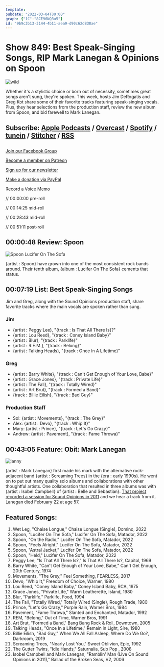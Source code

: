 ```yaml
---
template: 
pubdate: "2022-03-04T00:00"
graph: {"1C":"8CE96NQRu5"}
id: "9b9c3b13-3144-4b11-aea9-d90c62d838ae"
---
```






# Show 849: Best Speak-Singing Songs, RIP Mark Lanegan & Opinions on Spoon

![wild](https://static.soundopinions.org/images/2022/lou-reed-walk-on-the-wild-side-1972-3.jpeg)

Whether it's a stylistic choice or born out of necessity, sometimes great songs aren't sung, they're spoken. This week, hosts Jim DeRogatis and Greg Kot share some of their favorite tracks featuring speak-singing vocals. Plus, they hear selections from the production staff, review the new album from Spoon, and bid farewell to Mark Lanegan.



## Subscribe: [Apple Podcasts](https://itunes.apple.com/us/podcast/sound-opinions/id94793843) / [Overcast](https://overcast.fm/itunes94793843/sound-opinions) / [Spotify](https://open.spotify.com/show/1kNR8YL7TBrQuRxDdS4wtU) / [tunein](https://tunein.com/podcasts/Music-Podcasts/Sound-Opinions-p60273/) / [Stitcher](http://www.stitcher.com/podcast/sound-opinions) / [RSS](https://feeds.simplecast.com/Nn6fjnB0)



## 

[Join our Facebook Group](https://bit.ly/3sivr9T)

[Become a member on Patreon](https://bit.ly/3slWZvc)

[Sign up for our newsletter](https://bit.ly/3eEvRnG)

[Make a donation via PayPal](https://bit.ly/3dmt9lU)

[Record a Voice Memo](https://bit.ly/2RyD5Ah)

// 00:00:00 pre-roll

// 00:14:25 mid-roll

// 00:28:43 mid-roll

// 00:51:11 post-roll



## 00:00:48 Review: Spoon

![Spoon Lucifer On The Sofa](https://static.soundopinions.org/assets/849/1C1.jpg)

{artist : Spoon} have grown into one of the most consistent rock bands around. Their tenth album, {album : Lucifer On The Sofa} cements that status.



## 00:07:19 List: Best Speak-Singing Songs

Jim and Greg, along with the Sound Opinions production staff, share favorite tracks where the main vocals are spoken rather than sung.


### Jim

- {artist : Peggy Lee}, "{track : Is That All There Is}?"
- {artist : Lou Reed}, "{track : Coney Island Baby}"
- {artist : Blur}, "{track : Parklife}"
- {artist : R.E.M.}, "{track : Belong}"
- {artist : Talking Heads}, "{track : Once In A Lifetime}"


### Greg

- {artist : Barry White}, "{track : Can't Get Enough of Your Love, Babe}"
- {artist : Grace Jones}, "{track : Private Life}"
- {artist : The Fall}, "{track : Totally Wired}"
- {artist : Art Brut}, "{track : Formed a Band}"
- {track : Billie Eilish}, "{track : Bad Guy}"


### Production Staff

- Sol: {artist : Movements}, "{track : The Grey}"
- Alex: {artist : Devo}, "{track : Whip It}"
- Mary: {artist : Prince}, "{track : Let's Go Crazy}"
- Andrew: {artist : Pavement}, "{track : Fame Throwa}"



## 00:43:05 Feature: Obit: Mark Lanegan

![lanny](https://static.soundopinions.org/images/2022/51io4pzwsrs.jpeg)

{artist : Mark Lanegan} first made his mark with the alternative rock-adjacent band {artist : Screaming Trees} in the {era : early 1990s}. He went on to put out many quality solo albums and collaborations with other thoughtful artists. One collaboration that resulted in three albums was with {artist : Isobel Campbell} of {artist : Belle and Sebastian}. [That project recorded a session for Sound Opinions in 2011](https://www.soundopinions.org/show/271) and we hear a track from it. Lanegan died February 22 at age 57.



## Featured Songs:

1. Wet Leg, "Chaise Longue," Chaise Longue (Single), Domino, 2022
2. Spoon, "Lucifer On The Sofa," Lucifer On The Sofa, Matador, 2022
3. Spoon, "On the Radio," Lucifer On The Sofa, Matador, 2022
4. Spoon, "Feels Alright," Lucifer On The Sofa, Matador, 2022
5. Spoon, "Astral Jacket," Lucifer On The Sofa, Matador, 2022
6. Spoon, "Held," Lucifer On The Sofa, Matador, 2022
7. Peggy Lee, "Is That All There Is?," Is That All There Is?, Capitol, 1969
8. Barry White, "Can't Get Enough of Your Love, Babe," Can't Get Enough, 20th Century, 1974
9. Movements, "The Grey," Feel Something, FEARLESS, 2017
10. Devo, "Whip It," Freedom of Choice, Warner, 1980
11. Lou Reed, "Coney Island Baby," Coney Island Baby, RCA, 1975
12. Grace Jones, "Private Life," Warm Leatherette, Island, 1980
13. Blur, "Parklife," Parklife, Food, 1994
14. The Fall, "Totally Wired," Totally Wired (Single), Rough Trade, 1980
15. Prince, "Let's Go Crazy," Purple Rain, Warner Bros, 1984
16. Pavement, "Fame Throwa," Slanted and Enchanted, Matador, 1992
17. REM, "Belong," Out of Time, Warner Bros, 1991
18. Art Brut, "Formed a Band," Bang Bang Rock & Roll, Downtown, 2005
19. Talking Heads, "Once In a Lifetime," Remain in Light, Sire, 1980
20. Billie Eilish, "Bad Guy," When We All Fall Asleep, Where Do We Go?, Darkroom, 2019
21. Screaming Trees, "Nearly Lost You," Sweet Oblivion, Epic, 1992
22. The Gutter Twins, "Idle Hands," Saturnalia, Sub Pop , 2008
23. Isobel Campbell and Mark Lanegan, "Ramblin' Man (Live On Sound Opinions in 2011)," Ballad of the Broken Seas, V2, 2006